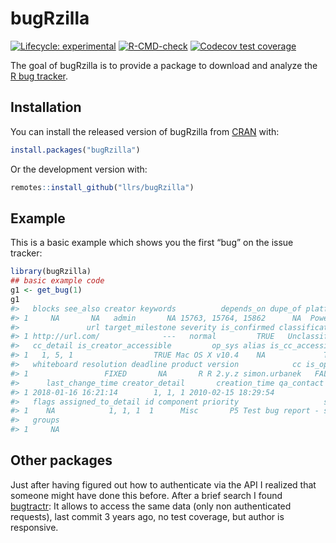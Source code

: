 
<!-- README.md is generated from README.Rmd. Please edit that file -->

# bugRzilla

<!-- badges: start -->

[![Lifecycle:
experimental](https://img.shields.io/badge/lifecycle-experimental-orange.svg)](https://www.tidyverse.org/lifecycle/#experimental)
[![R-CMD-check](https://github.com/llrs/bugRzilla/workflows/R-CMD-check/badge.svg)](https://github.com/llrs/bugRzilla/actions)
[![Codecov test
coverage](https://codecov.io/gh/llrs/bugRzilla/branch/master/graph/badge.svg)](https://codecov.io/gh/llrs/bugRzilla?branch=master)
<!-- badges: end -->

The goal of bugRzilla is to provide a package to download and analyze
the [R bug tracker](https://bugs.r-project.org/bugzilla/).

## Installation

You can install the released version of bugRzilla from
[CRAN](https://CRAN.R-project.org) with:

``` r
install.packages("bugRzilla")
```

Or the development version with:

``` r
remotes::install_github("llrs/bugRzilla")
```

## Example

This is a basic example which shows you the first “bug” on the issue
tracker:

``` r
library(bugRzilla)
## basic example code
g1 <- get_bug(1)
g1
#>   blocks see_also creator keywords          depends_on dupe_of platform
#> 1     NA       NA   admin       NA 15763, 15764, 15862      NA  PowerPC
#>               url target_milestone severity is_confirmed classification
#> 1 http://url.com/              ---   normal         TRUE   Unclassified
#>   cc_detail is_creator_accessible         op_sys alias is_cc_accessible status
#> 1   1, 5, 1                  TRUE Mac OS X v10.4    NA             TRUE CLOSED
#>   whiteboard resolution deadline product version            cc is_open
#> 1                 FIXED       NA       R R 2.y.z simon.urbanek   FALSE
#>      last_change_time creator_detail       creation_time qa_contact assigned_to
#> 1 2018-01-16 16:21:14        1, 1, 1 2010-02-15 18:29:54                  admin
#>   flags assigned_to_detail id component priority                   summary
#> 1    NA            1, 1, 1  1      Misc       P5 Test bug report - summary
#>   groups
#> 1     NA
```

## Other packages

Just after having figured out how to authenticate via the API I realized
that someone might have done this before. After a brief search I found
[bugtractr](https://github.com/mvkorpel/bugtractr/): It allows to access
the same data (only non authenticated requests), last commit 3 years
ago, no test coverage, but author is responsive.
